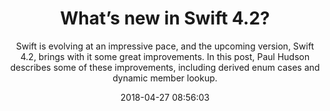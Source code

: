 ---
title: "What’s new in Swift 4.2?"
subtitle: "Swift is evolving at an impressive pace, and the upcoming version, Swift 4.2, brings with it some great improvements. In this post, Paul Hudson describes some of these improvements, including derived enum cases and dynamic member lookup."
tags: ["swift4.2","evolution"]
link: "https://www.hackingwithswift.com/articles/77/whats-new-in-swift-4-2"
date: "2018-04-27 08:56:03"
---